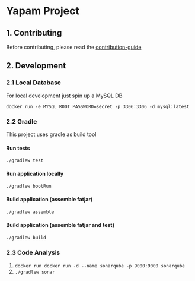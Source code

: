 # Yapam Project

## 1. Contributing
Before contributing, please read the [contribution-guide][contribution-guide]

## 2. Development

### 2.1 Local Database
For local development just spin up a MySQL DB

``docker run -e MYSQL_ROOT_PASSWORD=secret -p 3306:3306 -d mysql:latest``

### 2.2 Gradle
This project uses gradle as build tool

#### Run tests
``./gradlew test``

#### Run application locally
``./gradlew bootRun``

#### Build application (assemble fatjar) 
``./gradlew assemble``

#### Build application (assemble fatjar and test)
``./gradlew build``

### 2.3 Code Analysis

1. ``docker run docker run -d --name sonarqube -p 9000:9000 sonarqube``
2. ``./gradlew sonar``

<!-- referenced links here -->
[contribution-guide]:CONTRIBUTION.md
